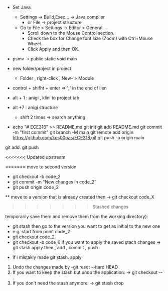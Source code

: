 * Set Java
  - Settings -> Build,Exec... -> Java compiler 
    - or File -> project structure
  * Go to File > Settings -> Editor > General.
    - Scroll down to the Mouse Control section.
    - Check the box for Change font size (Zoom) with Ctrl+Mouse Wheel.
    - Click Apply and then OK.
  
* psmv -> public static void main  
  
* new folder/project in project 
  - Folder , right-click , New- > Module 
  
* control + shifht + enter => ';' in the end of lien 
  
* alt + 1 : anigi , klini to project tab  
* alt +7 : anigi structure   
  * shift 2 times => search anything  
  
* echo "# ECE318" >> README.md
  git init
  git add README.md
  git commit -m "first commit"
  git branch -M main
  git remote add origin https://github.com/kos00pas/ECE318.git
  git push -u origin main

git add. 
git push 

  
<<<<<<< Updated upstream
  
=======
 move to second version 
*  git checkout -b code_2
*  git commit -m "New changes in code_2"
* git push origin code_2

** move to a version that is already created then 
  -> git checkout code_X
>>>>>>> Stashed changes

temporarily save them and remove them from the working directory):
- git stash
  then go to the version you want to get as initial to the new one
- e.g. start from point code_2
- git checkout code_2
- git checkout -b code_6
  if you want to apply the saved stach changes -> git stash apply
  then , add , commit , push
* if i mistakly made git stash.  apply
1. Undo the changes made by  -git reset --hard HEAD
2. If you want to keep the stash but undo the application:  -> git checkout -- .
3. If you don't need the stash anymore: -> git stash drop



